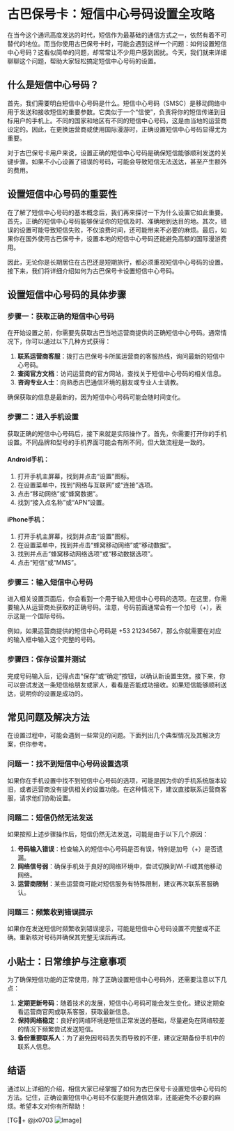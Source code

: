 # 古巴保号卡：短信中心号码设置全攻略

在当今这个通讯高度发达的时代，短信作为最基础的通信方式之一，依然有着不可替代的地位。而当你使用古巴保号卡时，可能会遇到这样一个问题：如何设置短信中心号码？这看似简单的问题，却常常让不少用户感到困扰。今天，我们就来详细聊聊这个问题，帮助大家轻松搞定短信中心号码的设置。

## 什么是短信中心号码？

首先，我们需要明白短信中心号码是什么。短信中心号码（SMSC）是移动网络中用于发送和接收短信的重要参数。它类似于一个“信使”，负责将你的短信传递到目标用户的手机上。不同的国家和地区有不同的短信中心号码，这是由当地的运营商设定的。因此，在更换运营商或使用国际漫游时，正确设置短信中心号码显得尤为重要。

对于古巴保号卡用户来说，设置正确的短信中心号码是确保短信能够顺利发送的关键步骤。如果不小心设置了错误的号码，可能会导致短信无法送达，甚至产生额外的费用。

## 设置短信中心号码的重要性

在了解了短信中心号码的基本概念后，我们再来探讨一下为什么设置它如此重要。首先，正确的短信中心号码能够保证你的短信及时、准确地到达目的地。其次，错误的设置可能导致短信失败，不仅浪费时间，还可能带来不必要的麻烦。最后，如果你在国外使用古巴保号卡，设置本地的短信中心号码还能避免高额的国际漫游费用。

因此，无论你是长期居住在古巴还是短期旅行，都必须重视短信中心号码的设置。接下来，我们将详细介绍如何为古巴保号卡设置短信中心号码。

## 设置短信中心号码的具体步骤

### 步骤一：获取正确的短信中心号码

在开始设置之前，你需要先获取古巴当地运营商提供的正确短信中心号码。通常情况下，你可以通过以下几种方式获得：

1. **联系运营商客服**：拨打古巴保号卡所属运营商的客服热线，询问最新的短信中心号码。
2. **查阅官方文档**：访问运营商的官方网站，查找关于短信中心号码的相关信息。
3. **咨询专业人士**：向熟悉古巴通信环境的朋友或专业人士请教。

确保获取的信息是最新的，因为短信中心号码可能会随时间变化。

### 步骤二：进入手机设置

获取正确的短信中心号码后，接下来就是实际操作了。首先，你需要打开你的手机设置。不同品牌和型号的手机界面可能会有所不同，但大致流程是一致的。

#### Android手机：
1. 打开手机主屏幕，找到并点击“设置”图标。
2. 在设置菜单中，找到“网络与互联网”或“连接”选项。
3. 点击“移动网络”或“蜂窝数据”。
4. 找到“接入点名称”或“APN”设置。

#### iPhone手机：
1. 打开手机主屏幕，找到并点击“设置”图标。
2. 在设置菜单中，找到并点击“蜂窝移动网络”或“移动数据”。
3. 找到并点击“蜂窝移动网络选项”或“移动数据选项”。
4. 点击“短信”或“MMS”。

### 步骤三：输入短信中心号码

进入相关设置页面后，你会看到一个用于输入短信中心号码的选项。在这里，你需要输入从运营商处获取的正确号码。注意，号码前面通常会有一个加号（+），表示这是一个国际号码。

例如，如果运营商提供的短信中心号码是 +53 21234567，那么你就需要在对应的输入框中输入这个完整的号码。

### 步骤四：保存设置并测试

完成号码输入后，记得点击“保存”或“确定”按钮，以确认新设置生效。接下来，你可以尝试发送一条短信给朋友或家人，看看是否能成功接收。如果短信能够顺利送达，说明你的设置是成功的。

## 常见问题及解决方法

在设置过程中，可能会遇到一些常见的问题。下面列出几个典型情况及其解决方案，供你参考。

### 问题一：找不到短信中心号码设置选项

如果你在手机设置中找不到短信中心号码的选项，可能是因为你的手机系统版本较旧，或者运营商没有提供相关的设置功能。在这种情况下，建议直接联系运营商客服，请求他们协助设置。

### 问题二：短信仍然无法发送

如果按照上述步骤操作后，短信仍然无法发送，可能是由于以下几个原因：

1. **号码输入错误**：检查输入的短信中心号码是否有误，特别是加号（+）是否遗漏。
2. **网络信号弱**：确保手机处于良好的网络环境中，尝试切换到Wi-Fi或其他移动网络。
3. **运营商限制**：某些运营商可能对短信服务有特殊限制，建议再次联系客服确认。

### 问题三：频繁收到错误提示

如果你在发送短信时频繁收到错误提示，可能是短信中心号码设置不完整或不正确。重新核对号码并确保其完整无误后再试。

## 小贴士：日常维护与注意事项

为了确保短信功能的正常使用，除了正确设置短信中心号码外，还需要注意以下几点：

1. **定期更新号码**：随着技术的发展，短信中心号码可能会发生变化。建议定期查看运营商官网或联系客服，获取最新信息。
2. **保持网络稳定**：良好的网络环境是短信正常发送的基础，尽量避免在网络较差的情况下频繁尝试发送短信。
3. **备份重要联系人**：为了避免因号码丢失而导致的不便，建议定期备份手机中的联系人信息。

## 结语

通过以上详细的介绍，相信大家已经掌握了如何为古巴保号卡设置短信中心号码的方法。记住，正确设置短信中心号码不仅能提升通信效率，还能避免不必要的麻烦。希望本文对你有所帮助！

[TG💪+ @jx0703 ![Image](https://github.com/user-attachments/assets/dbca1d08-cadb-493c-b0ec-ad6f7a83f270)]